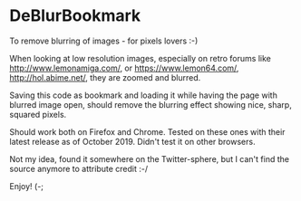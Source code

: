 # DeBlurBookmark
To remove blurring of images - for pixels lovers :-)


When looking at low resolution images, especially on retro forums like http://www.lemonamiga.com/, or https://www.lemon64.com/, http://hol.abime.net/, they are zoomed and blurred.

Saving this code as bookmark and loading it while having the page with blurred image open, should remove the blurring effect showing nice, sharp, squared pixels.

Should work both on Firefox and Chrome. Tested on these ones with their latest release as of October 2019. Didn't test it on other browsers.

Not my idea, found it somewhere on the Twitter-sphere, but I can't find the source anymore to attribute credit :-/ 

Enjoy! (-;
